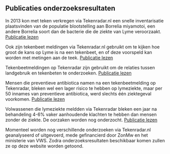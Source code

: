 ## Publicaties onderzoeksresultaten

In 2013 kon met teken verkregen via Tekenradar.nl een snelle inventarisatie plaatsvinden van de populatie blootstelling aan Borrelia miyamotoi, een andere Borrelia soort dan de bacterie die de ziekte van Lyme veroorzaakt. [Publicatie lezen](https://www.ncbi.nlm.nih.gov/pmc/articles/PMC4073841/)
 
Ook zijn tekenbeet meldingen via Tekenradar.nl gebruikt om te kijken hoe groot de kans op Lyme is na een tekenbeet, en of deze voorspeld kan worden met metingen aan de teek. [Publicatie lezen](https://journals.plos.org/plosone/article?id=10.1371/journal.pone.0181807)

Tekenbeetmeldingen op Tekenradar zijn gebruikt om de relaties tussen landgebruik en tekenbeten te onderzoeken. [Publicatie lezen](https://onlinelibrary.wiley.com/doi/10.1111/tgis.12211)

Mensen die preventieve antibiotica namen na een tekenbeetmelding op Tekenradar, bleken wel een lager risico te hebben op lymeziekte, maar per 50 innames van preventieve antibiotica, werd slechts één ziektegeval voorkomen. [Publicatie lezen](https://pubmed.ncbi.nlm.nih.gov/32565073/)

Volwassenen die lymeziekte meldden via Tekenradar bleken een jaar na behandeling 4-6% vaker aanhoudende klachten te hebben dan mensen zonder de ziekte. De oorzaken worden nog onderzocht. [Publicatie lezen](https://www.thelancet.com/journals/lanepe/article/PIIS2666-7762(21)00119-8/fulltext)

Momenteel worden nog verschillende onderzoeken via Tekenradar.nl geanalyseerd of uitgevoerd, mede gefinancierd door ZonMw en het ministerie van VWS. Zodra onderzoeksresultaten beschikbaar komen zullen ze op deze website worden getoond.

